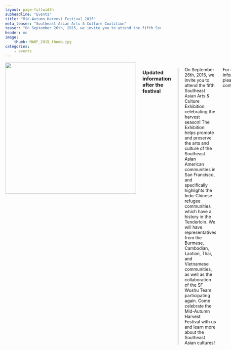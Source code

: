 ```yaml
---
layout: page-fullwidth
subheadline: "Events"
title: "Mid-Autumn Harvest Festival 2015"
meta_teaser: "Southeast Asian Arts & Culture Coalition"
teaser: "On September 26th, 2015, we invite you to attend the fifth Southeast Asian Arts & Culture Exhibition celebrating the harvest season! The Exhibition helps promote and preserve the arts and culture of the Southeast Asian American communities in San Francisco, and specifically highlights the Indo-Chinese refugee communities which have a history in the Tenderloin."
header: no
image:
    thumb: MAHF_2015_thumb.jpg
categories:
    - events
---
```

<!--more-->
<div class="small-12 columns" style="padding: 0px; border-bottom: none;" markdown="1">

<img width="424" src="{{ site.urlimg }}/auco-logo.png">

### Updated information after the festival
<table style="border-color: #cccccc; margin-left: auto; margin-right: auto;" border="1" width="100%">
<tbody>
<tr style="padding: 2rem 0.625rem 0.5625rem 0.625rem">
<td align="center" style="padding: 2rem 0.625rem 0.5625rem 0.625rem">
<p style="text-align: center;"><iframe style="border:1px solid #cccccc" src="https://www.youtube.com/embed/GBWYSpuGVtE" width="560" height="315" frameborder="0" allowfullscreen=""></iframe></p>
</td>
</tr>
</tbody>
</table>

On September 26th, 2015, we invite you to attend the fifth Southeast Asian Arts & Culture Exhibition celebrating the harvest season! The Exhibition helps promote and preserve the arts and culture of the Southeast Asian American communities in San Francisco, and specifically highlights the Indo-Chinese refugee communities which have a history in the Tenderloin. We will have representatives from the Burmese, Cambodian, Laotian, Thai, and Vietnamese communities, as well as the collaboration of the SF Wushu Team participating again. Come celebrate the Mid-Autumn Harvest Festival with us and learn more about the Southeast Asian cultures!

For more information, please contact:

- Ms. Hang To at (415) 828-4754, or
- Mr. Sirch Chanthyasack at (415) 680-4027,
- or contact@seaacc-sf.org

<img width="100%" src="http://74.220.215.61/~seaaccsf/en/images/2015/MAHF/Poster_web.jpg">

{% include next-previous-post-in-category %}

</div>

